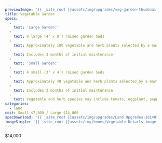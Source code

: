 ```yaml
---
previewImage: '{{ _site_root }}assets/img/upgrades/veg-garden-thumbnail.jpg'
title: Vegetable Garden
specs:
  - 
    text: 'Large Garden:'
  - 
    text: 8 large (4’ x 8’) raised garden beds
  - 
    text: Approximately 100 vegetable and herb plants selected by a master gardener
  - 
    text: Includes 3 months of initial maintenance
  - 
    text: 'Small Garden:'
  - 
    text: 4 small (3’ x 4’) raised garden beds
  - 
    text: Approximately 40 vegetable and herb plants selected by a master gardener
  - 
    text: Includes 3 months of initial maintenance
  - 
    text: Vegetable and herb species may include tomato, eggplant, pepper, lettuces, cabbage, bok choy, beet, onion, garlic, carrot, potato, broccoli, collard greens, swiss chard, radish, cucumber, corn, beans, summer squash, winter squash, basil, dill, oregano, thyme, cilantro, blueberry, raspberry, currant
categories:
  - land
cost: Small $7,000 / Large $14,000
specDownload: '{{ _site_root }}assets/img/upgrades/Land Upgrades-20140724000233.pdf'
imageSingle: '{{ _site_root }}assets/img/homes/Vegetable-Details-image.jpg'
---
```

<p>$14,000</p>